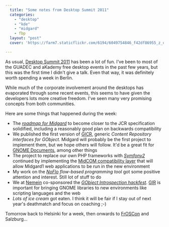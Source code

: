 ```yaml
---
  title: "Some notes from Desktop Summit 2011"
  categories: 
    - "desktop"
    - "kde"
    - "midgard"
    - fbp
  layout: "post"
  cover: 'https://farm7.staticflickr.com/6194/6049754846_f42df86955_z_d.jpg'

---
```

As usual, [Desktop Summit 2011](https://desktopsummit.org/) has been a lot of fun. I've been to most of the GUADEC and aKademy free desktop events in the past few years, but this was the first time I didn't give a talk. Even that way, it was definitely worth spending a week in Berlin.

While much of the corporate involvement around the desktops has evaporated through some recent events, this seems to have given the developers lots more creative freedom. I've seen many very promising concepts from both communities.

Here are some things that happened during the week:

* The *[roadmap for Midgard](http://lists.midgard-project.org/pipermail/dev/2011-August/003045.html)* to become closer to the JCR specification solidified, including a reasonably good plan on backwards compatibility
* We published the first version of [GICR](https://github.com/midgardproject/GICR), generic *Content Repository interfaces for GObject*. Midgard will probably be the first project to implement them, but we hope others will follow. It'd be a great fit for [GNOME Documents](https://live.gnome.org/Design/Apps/Documents), among other things
* The project to replace our own PHP frameworks with *[Symfony2](http://symfony.com/)* continued by implementing the [MidCOM compatibility layer](https://github.com/bergie/MidgardMidcomCompatBundle) that will allow Midgard1 web applications to be run in the new environment
* My work on the *[NoFlo](https://github.com/noflo/noflo) flow-based programming tool* got some positive attention and interest. Still lot of stuff to do
* We at [Nemein](http://nemein.com/) co-sponsored the *[GObject Introspection hackfest](https://live.gnome.org/Hackfests/Introspection2011)*. [GIR](https://live.gnome.org/GObjectIntrospection/) is important for bringing GNOME libraries to new environments like scripting languages and the web
* *Lots of ice cream* got eaten. I think it will be fair if I stay out of next year's deathmatch and focus on coaching ;-)

Tomorrow back to Helsinki for a week, then onwards to [FrOSCon](http://froscon.de/) and Salzburg...
